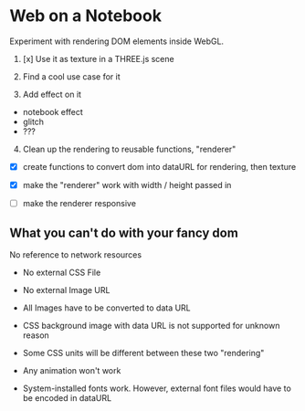 Web on a Notebook
========

Experiment with rendering DOM elements inside WebGL.

1. [x] Use it as texture in a THREE.js scene

2. Find a cool use case for it

3. Add effect on it
  - notebook effect
  - glitch
  - ???

4. Clean up the rendering to reusable functions, "renderer"
  - [x] create functions to convert dom into dataURL for rendering, then texture
  - [x] make the "renderer" work with width / height passed in
  - [ ] make the renderer responsive



## What you **can't** do with your fancy dom

No reference to network resources
  - No external CSS File
  - No external Image URL

- All Images have to be converted to data URL
- CSS background image with data URL is not supported for unknown reason
- Some CSS units will be different between these two "rendering"
- Any animation won't work
- System-installed fonts work. However, external font files would have to be encoded in dataURL
